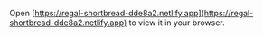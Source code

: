 
Open [https://regal-shortbread-dde8a2.netlify.app](https://regal-shortbread-dde8a2.netlify.app) to view it in your browser.
